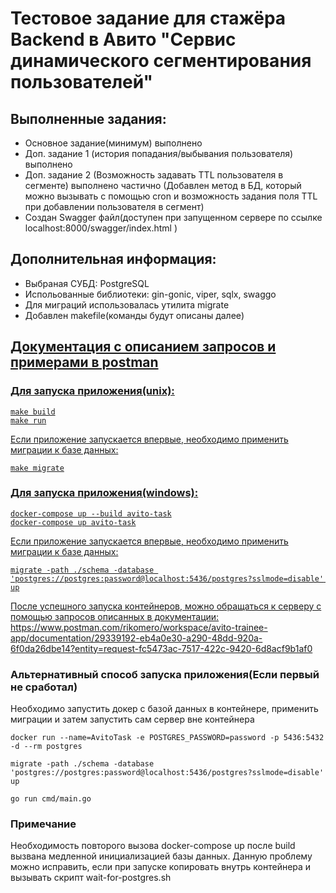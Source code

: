 # Тестовое задание для стажёра Backend в Авито "Сервис динамического сегментирования пользователей"

## Выполненные задания:
- Основное задание(минимум) выполнено
- Доп. задание 1 (история попадания/выбывания пользователя) выполнено
- Доп. задание 2 (Возможность задавать TTL пользователя в сегменте) выполнено частично (Добавлен метод в БД, который можно вызывать с помощью cron и возможность задания поля TTL при добавлении пользователя в сегмент)
- Создан Swagger файл(доступен при запущенном сервере по ссылке localhost:8000/swagger/index.html )

## Дополнительная информация:
- Выбраная СУБД: PostgreSQL
- Испольованные библиотеки: gin-gonic, viper, sqlx, swaggo
- Для миграций использовалась утилита migrate
- Добавлен makefile(команды будут описаны далее)

## <a href="https://www.postman.com/rikomero/workspace/avito-trainee-app/documentation/29339192-eb4a0e30-a290-48dd-920a-6f0da26dbe14?entity=request-fc5473ac-7517-422c-9420-6d8acf9b1af0">Документация с описанием запросов и примерами в postman

### Для запуска приложения(unix):
```
make build
make run
```
Если приложение запускается впервые, необходимо применить миграции к базе данных:
```
make migrate
```


### Для запуска приложения(windows):
```
docker-compose up --build avito-task
docker-compose up avito-task
```
Если приложение запускается впервые, необходимо применить миграции к базе данных:
```
migrate -path ./schema -database 'postgres://postgres:password@localhost:5436/postgres?sslmode=disable' up
```
После успешного запуска контейнеров, можно обращаться к серверу с помощью запросов описанных в документации: https://www.postman.com/rikomero/workspace/avito-trainee-app/documentation/29339192-eb4a0e30-a290-48dd-920a-6f0da26dbe14?entity=request-fc5473ac-7517-422c-9420-6d8acf9b1af0


### Альтернативный способ запуска приложения(Если первый не сработал)
Необходимо запустить докер с базой данных в контейнере, применить миграции и затем запустить сам сервер вне контейнера
```
docker run --name=AvitoTask -e POSTGRES_PASSWORD=password -p 5436:5432 -d --rm postgres  

migrate -path ./schema -database 'postgres://postgres:password@localhost:5436/postgres?sslmode=disable' up

go run cmd/main.go   
```

### Примечание
Необходимость повторого вызова docker-compose up после build вызвана медленной инициализацией базы данных. Данную проблему можно исправить, если при запуске копировать внутрь контейнера и вызывать скрипт wait-for-postgres.sh
